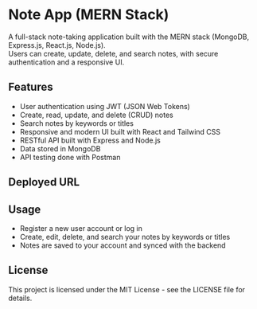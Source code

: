# Note App (MERN Stack)

A full-stack note-taking application built with the MERN stack (MongoDB, Express.js, React.js, Node.js).  
Users can create, update, delete, and search notes, with secure authentication and a responsive UI.

## Features

- User authentication using JWT (JSON Web Tokens)  
- Create, read, update, and delete (CRUD) notes  
- Search notes by keywords or titles  
- Responsive and modern UI built with React and Tailwind CSS  
- RESTful API built with Express and Node.js  
- Data stored in MongoDB  
- API testing done with Postman  

## Deployed URL


## Usage

- Register a new user account or log in  
- Create, edit, delete, and search your notes by keywords or titles  
- Notes are saved to your account and synced with the backend  

## License

This project is licensed under the MIT License - see the LICENSE file for details.
